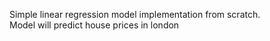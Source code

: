 Simple linear regression model implementation from scratch.  
Model will predict house prices in london
